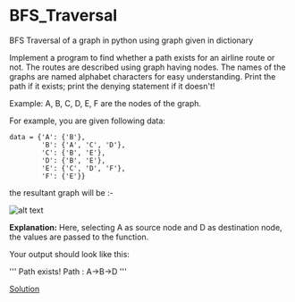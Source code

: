 # BFS_Traversal
BFS Traversal of a graph in python using graph given in dictionary

Implement a program to find whether a path exists for an airline route or not. The routes are described using graph having nodes. The names of the graphs are named alphabet characters for easy understanding. Print the path if it exists; print the denying statement if it doesn't!

Example: A, B, C, D, E, F are the nodes of the graph.


For example, you are given following data: 

```
data = {'A': {'B'},
        'B': {'A', 'C', 'D'},
        'C': {'B', 'E'},
        'D': {'B', 'E'},
        'E': {'C', 'D', 'F'},
        'F': {'E'}}
```

the resultant graph will be :-

![alt text](https://github.com/nikhilailani/data-structures-algorithms-python/blob/master/algorithms/9_BreadthFirstSearch/DFS_BFS_Graph.png)


**Explanation:** Here, selecting A as source node and D as destination node, the values are passed to the function.

Your output should look like this:

'''
Path exists!
Path : A->B->D
'''

[Solution](https://github.com/nikhilailani/data-structures-algorithms-python/blob/master/algorithms/9_BreadthFirstSearch/bfs_exercise_solution.py)
